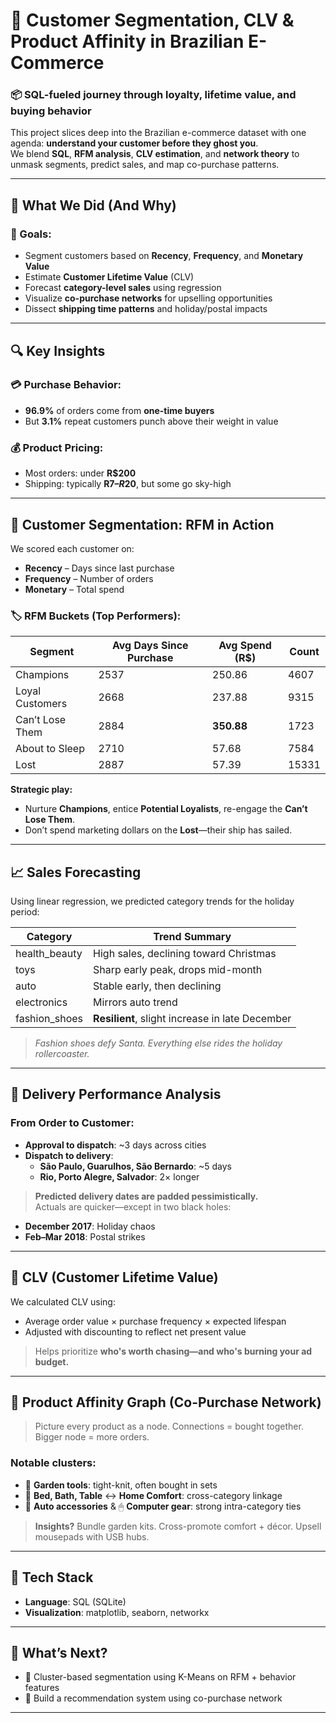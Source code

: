 # 🧬 Customer Segmentation, CLV & Product Affinity in Brazilian E-Commerce

### 📦 SQL-fueled journey through loyalty, lifetime value, and buying behavior

This project slices deep into the Brazilian e-commerce dataset with one agenda: **understand your customer before they ghost you**.  
We blend **SQL**, **RFM analysis**, **CLV estimation**, and **network theory** to unmask segments, predict sales, and map co-purchase patterns.

---

## 🎯 What We Did (And Why)

### 🧱 Goals:
- Segment customers based on **Recency**, **Frequency**, and **Monetary Value**
- Estimate **Customer Lifetime Value** (CLV)
- Forecast **category-level sales** using regression
- Visualize **co-purchase networks** for upselling opportunities
- Dissect **shipping time patterns** and holiday/postal impacts

---

## 🔍 Key Insights

### 💳 Purchase Behavior:
- **96.9%** of orders come from **one-time buyers**  
- But **3.1%** repeat customers punch above their weight in value

### 💰 Product Pricing:
- Most orders: under **R$200**
- Shipping: typically **R$7–R$20**, but some go sky-high

---

## 🧠 Customer Segmentation: RFM in Action

We scored each customer on:

- **Recency** – Days since last purchase
- **Frequency** – Number of orders
- **Monetary** – Total spend

### 🏷️ RFM Buckets (Top Performers):

| Segment               | Avg Days Since Purchase | Avg Spend (R$) | Count |
|-----------------------|--------------------------|----------------|-------|
| Champions             | 2537                     | 250.86         | 4607  |
| Loyal Customers       | 2668                     | 237.88         | 9315  |
| Can’t Lose Them       | 2884                     | **350.88**     | 1723  |
| About to Sleep        | 2710                     | 57.68          | 7584  |
| Lost                  | 2887                     | 57.39          | 15331 |

**Strategic play:**  
- Nurture **Champions**, entice **Potential Loyalists**, re-engage the **Can’t Lose Them**.
- Don’t spend marketing dollars on the **Lost**—their ship has sailed.

---

## 📈 Sales Forecasting

Using linear regression, we predicted category trends for the holiday period:

| Category         | Trend Summary |
|------------------|---------------|
| health_beauty    | High sales, declining toward Christmas |
| toys             | Sharp early peak, drops mid-month |
| auto             | Stable early, then declining |
| electronics      | Mirrors auto trend |
| fashion_shoes    | **Resilient**, slight increase in late December |

> *Fashion shoes defy Santa. Everything else rides the holiday rollercoaster.*

---

## 🚚 Delivery Performance Analysis

### From Order to Customer:

- **Approval to dispatch**: ~3 days across cities  
- **Dispatch to delivery**:
  - **São Paulo, Guarulhos, São Bernardo**: ~5 days  
  - **Rio, Porto Alegre, Salvador**: 2× longer  

> **Predicted delivery dates are padded pessimistically.**  
Actuals are quicker—except in two black holes:
- **December 2017**: Holiday chaos
- **Feb–Mar 2018**: Postal strikes

---

## 🧠 CLV (Customer Lifetime Value)

We calculated CLV using:

- Average order value × purchase frequency × expected lifespan  
- Adjusted with discounting to reflect net present value

> Helps prioritize **who's worth chasing—and who's burning your ad budget.**

---

## 🔗 Product Affinity Graph (Co-Purchase Network)

> Picture every product as a node. Connections = bought together. Bigger node = more orders.

### Notable clusters:

- 🌱 **Garden tools**: tight-knit, often bought in sets
- 🛁 **Bed, Bath, Table** ↔ **Home Comfort**: cross-category linkage
- 🚗 **Auto accessories** & 🖱 **Computer gear**: strong intra-category ties

> **Insights?** Bundle garden kits. Cross-promote comfort + décor. Upsell mousepads with USB hubs.

---

## 🧰 Tech Stack

- **Language**: SQL (SQLite)
- **Visualization**: matplotlib, seaborn, networkx
---


## 🚀 What’s Next?

- 🧠 Cluster-based segmentation using K-Means on RFM + behavior features
- 🔁 Build a recommendation system using co-purchase network

---
